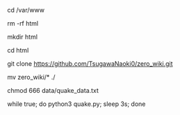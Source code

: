 cd /var/www

rm -rf html

mkdir html

cd html

git clone https://github.com/TsugawaNaoki0/zero_wiki.git

mv zero_wiki/* ./

chmod 666 data/quake_data.txt

while true; do python3 quake.py; sleep 3s; done
